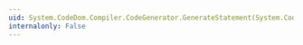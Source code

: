 ```yaml
---
uid: System.CodeDom.Compiler.CodeGenerator.GenerateStatement(System.CodeDom.CodeStatement)
internalonly: False
---
```


